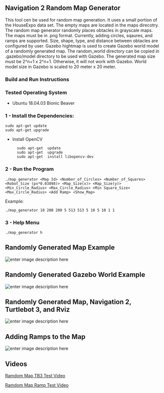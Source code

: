 ## Navigation 2 Random Map Generator 

This tool cen be used for random map generation. It uses a small portion of the HouseExpo data set. The empty maps are located in the maps direcotry. The random map generator randomly places obtacles in grayscale maps. The maps must be in .png format. Currently, adding circles, sqaures, and ramps are supported. Size, shape, type, and distance between obtacles are configured by user. Gazebo hightmap is used to create Gazebo world model of a randomly generated map. The random_world directory can be copied in .gazebo/model directory to be used with Gazebo. The generated map size must be 2^n+1 x 2^n+1. Otherwise, it will not work with Gazebo. World model size in Gazebo is scaled to 20 meter x 20 meter.

### Build and Run Instructions

### Tested Operating System

- Ubuntu 18.04.03 Bionic Beaver

### 1 - Install the Dependencies:

	sudo apt-get update
    sudo apt-get upgrade

- Install OpenCV

		sudo apt-get  update
		sudo apt-get  upgrade
		sudo apt-get  install libopencv-dev

### 2 - Run the Program
	
    ./map_generator <Map Id> <Number_of_Circles> <Number_of_Squares> <Robot_Size (px*0.03898)> <Map_Size(x)> <Map_Size(y)> <Min_Circle_Radius> <Max_Circle_Radius> <Min Square_Size> <Max_Circle_Radius> <Add Ramp> <Show_Map>
	
Example:

    ./map_generator 10 200 200 5 513 513 5 10 5 10 1 1

### 3 - Help Menu

	./map_generator h

## Randomly Generated Map Example

![enter image description here](https://github.com/mlherd/nav2_random_map_generator/blob/master/doc/img/random_map.png?raw=true)

## Randomly Generated Gazebo World Example

![enter image description here](https://github.com/mlherd/nav2_random_map_generator/blob/master/doc/img/gazebo.png?raw=true)

## Randomly Generated Map, Navigation 2, Turtlebot 3, and Rviz

![enter image description here](https://github.com/mlherd/nav2_random_map_generator/blob/master/doc/img/rviz.png?raw=true)

## Adding Ramps to the Map

![enter image description here](https://github.com/mlherd/nav2_random_map_generator/blob/master/doc/img/ramp.png?raw=true)


## Videos

[Ramdom Map TB3 Test Video](https://drive.google.com/file/d/1v9ZD_BBVTWFIhG86w5fbsWIV2ZU6xtcS/view?usp=sharing)

[Ramdom Map Ramp Test Video](https://drive.google.com/file/d/1pfmojJDchdqk0-fnMwMe8CWzGxXcXovb/view?usp=sharing)
